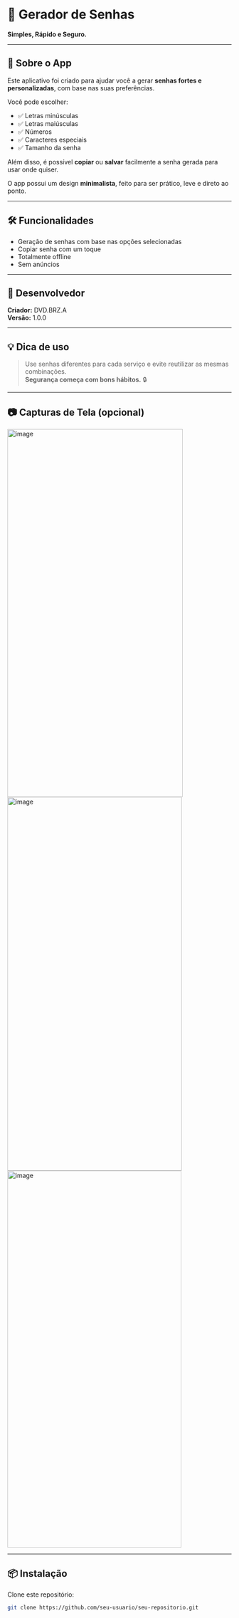 # 🔐 Gerador de Senhas

**Simples, Rápido e Seguro.**

---

## 📱 Sobre o App

Este aplicativo foi criado para ajudar você a gerar **senhas fortes e personalizadas**, com base nas suas preferências.

Você pode escolher:

- ✅ Letras minúsculas  
- ✅ Letras maiúsculas  
- ✅ Números  
- ✅ Caracteres especiais  
- ✅ Tamanho da senha  

Além disso, é possível **copiar** ou **salvar** facilmente a senha gerada para usar onde quiser.

O app possui um design **minimalista**, feito para ser prático, leve e direto ao ponto.

---

## 🛠️ Funcionalidades

- Geração de senhas com base nas opções selecionadas
- Copiar senha com um toque
- Totalmente offline
- Sem anúncios

---

## 👤 Desenvolvedor

**Criador:** DVD.BRZ.A  
**Versão:** 1.0.0

---

## 💡 Dica de uso

> Use senhas diferentes para cada serviço e evite reutilizar as mesmas combinações.  
> **Segurança começa com bons hábitos.** 🔒

---

## 📷 Capturas de Tela (opcional)

<img width="394" height="827" alt="image" src="https://github.com/user-attachments/assets/88df3687-4472-4fa0-bb39-2bfe447cffb9" />

<img width="392" height="840" alt="image" src="https://github.com/user-attachments/assets/1cd42a12-8bfa-4040-ba9c-e409002ff9c8" />

<img width="391" height="847" alt="image" src="https://github.com/user-attachments/assets/61a95c20-ae85-4750-aa60-9073d0bb5feb" />


---

## 📦 Instalação

Clone este repositório:

```bash
git clone https://github.com/seu-usuario/seu-repositorio.git
